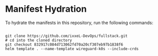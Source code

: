 
# Manifest Hydration

To hydrate the manifests in this repository, run the following commands:

```shell

git clone https://github.com/ixxeL-DevOps/fullstack.git
# cd into the cloned directory
git checkout 832917c084d713062fd70a20cf307eb97b1838f6
helm template . --name-template wireguard-k0s --include-crds
```